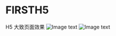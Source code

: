 # FIRSTH5
H5
大致页面效果
![Image text](H5.png)
![Image text](https://gitee.com/naivesteven/picture_warehouse/raw/master/H51.png)
